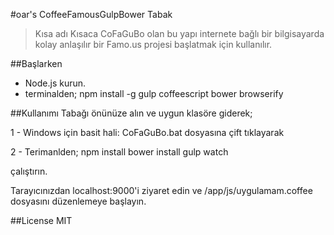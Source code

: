 #oar's CoffeeFamousGulpBower Tabak 
> Kısa adı Kısaca CoFaGuBo olan bu yapı internete bağlı bir bilgisayarda kolay anlaşılır bir Famo.us projesi başlatmak için kullanılır.

##Başlarken

- Node.js kurun.
- terminalden;
	npm install -g gulp coffeescript bower browserify 

##Kullanımı
Tabağı önünüze alın ve uygun klasöre giderek;

1 - Windows için basit hali:
CoFaGuBo.bat dosyasına çift tıklayarak

2 - Terimanlden;
	npm install
	bower install
	gulp watch

çalıştırın. 

Tarayıcınızdan localhost:9000'i ziyaret edin ve /app/js/uygulamam.coffee dosyasını düzenlemeye başlayın.

##License
MIT
